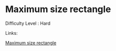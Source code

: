 # Maximum size rectangle

Difficulty Level : Hard

Links:

[Maximum size rectangle](https://www.geeksforgeeks.org/problems/max-rectangle/1)